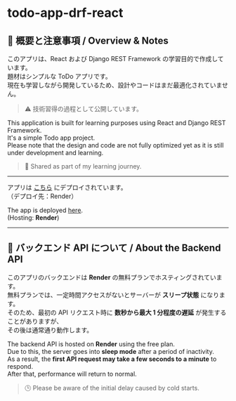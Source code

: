 # todo-app-drf-react

## 📌 概要と注意事項 / Overview & Notes

このアプリは、React および Django REST Framework の学習目的で作成しています。  
題材はシンプルな ToDo アプリです。  
現在も学習しながら開発しているため、設計やコードはまだ最適化されていません。

> ⚠ 技術習得の過程として公開しています。

This application is built for learning purposes using React and Django REST Framework.  
It's a simple Todo app project.  
Please note that the design and code are not fully optimized yet as it is still under development and learning.

> 🚧 Shared as part of my learning journey.

---

アプリは [こちら](https://todo-app-drf-react-1.onrender.com) にデプロイされています。  
（デプロイ先：Render）

The app is deployed [here](https://todo-app-drf-react-1.onrender.com).  
(Hosting: **Render**)

---

## 🔌 バックエンド API について / About the Backend API

このアプリのバックエンドは **Render** の無料プランでホスティングされています。  
無料プランでは、一定時間アクセスがないとサーバーが **スリープ状態** になります。  
そのため、最初の API リクエスト時に **数秒から最大 1 分程度の遅延** が発生することがありますが、  
その後は通常通り動作します。

The backend API is hosted on **Render** using the free plan.  
Due to this, the server goes into **sleep mode** after a period of inactivity.  
As a result, the **first API request may take a few seconds to a minute** to respond.  
After that, performance will return to normal.

> 🕒 Please be aware of the initial delay caused by cold starts.
